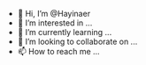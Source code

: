 - 👋 Hi, I’m @Hayinaer
- 👀 I’m interested in ...
- 🌱 I’m currently learning ...
- 💞️ I’m looking to collaborate on ...
- 📫 How to reach me ...

<!---
Hayinaer/Hayinaer is a ✨ special ✨ repository because its `README.md` (this file) appears on your GitHub profile.
You can click the Preview link to take a look at your changes.
--->
